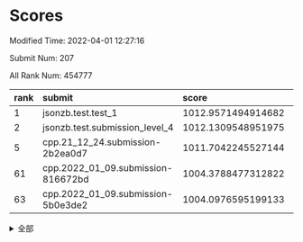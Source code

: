 # Scores

Modified Time: 2022-04-01 12:27:16

Submit Num: 207

All Rank Num: 454777

| rank |               submit               |       score        |       sigma        | pk_num |
| :--- | :--------------------------------- | :----------------- | :----------------- | :----- |
| 1    | jsonzb.test.test_1                 | 1012.9571494914682 | 0.8101847889828299 | 8787   |
| 2    | jsonzb.test.submission_level_4     | 1012.1309548951975 | 0.7819464406474037 | 8788   |
| 5    | cpp.21_12_24.submission-2b2ea0d7   | 1011.7042245527144 | 0.788205055825225  | 8788   |
| 61   | cpp.2022_01_09.submission-816672bd | 1004.3788477312822 | 0.7202211362512476 | 8785   |
| 63   | cpp.2022_01_09.submission-5b0e3de2 | 1004.0976595199133 | 0.7123732373158175 | 8786   |


<details>
<summary>全部</summary>

| rank |                 submit                 |       score        |       sigma        | pk_num |
| :--- | :------------------------------------- | :----------------- | :----------------- | :----- |
| 1    | jsonzb.test.test_1                     | 1012.9571494914682 | 0.8101847889828299 | 8787   |
| 2    | jsonzb.test.submission_level_4         | 1012.1309548951975 | 0.7819464406474037 | 8788   |
| 3    | gobigger.level_3.submission_level_3_11 | 1012.0434456067063 | 0.7897129071128981 | 8785   |
| 4    | gobigger.level_3.submission_level_3_26 | 1012.0101083430028 | 0.7869310801111766 | 8788   |
| 5    | cpp.21_12_24.submission-2b2ea0d7       | 1011.7042245527144 | 0.788205055825225  | 8788   |
| 6    | gobigger.level_3.submission_level_3_36 | 1011.6549196729801 | 0.7800478251087912 | 8791   |
| 7    | gobigger.level_3.submission_level_3_13 | 1011.3741437588712 | 0.7589474749039369 | 8786   |
| 8    | gobigger.level_3.submission_level_3_9  | 1011.3391653128646 | 0.7686178960189577 | 8788   |
| 9    | gobigger.level_3.submission_level_3_0  | 1011.1524964141157 | 0.7649679473093579 | 8786   |
| 10   | gobigger.level_3.submission_level_3_12 | 1010.9571381316716 | 0.7842298201428551 | 8789   |
| 11   | gobigger.level_3.submission_level_3_45 | 1010.9326853976161 | 0.7498543458880605 | 8784   |
| 12   | gobigger.level_3.submission_level_3_16 | 1010.7966519485817 | 0.7678558617829103 | 8789   |
| 13   | gobigger.level_3.submission_level_3_39 | 1010.7935683246884 | 0.7643466603277974 | 8791   |
| 14   | gobigger.level_3.submission_level_3_47 | 1010.6918066972953 | 0.7674438390538785 | 8789   |
| 15   | gobigger.level_3.submission_level_3_18 | 1010.6669503680898 | 0.7750449230393998 | 8787   |
| 16   | gobigger.level_3.submission_level_3_30 | 1010.622517536838  | 0.7633359177284001 | 8789   |
| 17   | gobigger.level_3.submission_level_3_41 | 1010.5340057995438 | 0.7757680155488843 | 8793   |
| 18   | gobigger.level_3.submission_level_3_20 | 1010.4692014506406 | 0.7331177767101222 | 8789   |
| 19   | gobigger.level_3.submission_level_3_23 | 1010.4017827569139 | 0.7701524252878096 | 8790   |
| 20   | gobigger.level_3.submission_level_3_2  | 1010.3840548336536 | 0.7447319890999683 | 8786   |
| 21   | gobigger.level_3.submission_level_3_19 | 1010.3580390287442 | 0.7498016680924915 | 8786   |
| 22   | gobigger.level_3.submission_level_3_43 | 1010.2796791653557 | 0.753051048341588  | 8789   |
| 23   | gobigger.level_3.submission_level_3_46 | 1010.2459473415621 | 0.749532905673324  | 8789   |
| 24   | gobigger.level_3.submission_level_3_6  | 1010.2158929506744 | 0.7524674309290654 | 8784   |
| 25   | gobigger.level_3.submission_level_3_22 | 1010.1721611072699 | 0.754284500033277  | 8792   |
| 26   | gobigger.level_3.submission_level_3_17 | 1010.1187073662823 | 0.7595720680579923 | 8785   |
| 27   | gobigger.level_3.submission_level_3_48 | 1010.0603747534626 | 0.7432798080180484 | 8787   |
| 28   | gobigger.level_3.submission_level_3_1  | 1010.0024984758713 | 0.7913359315511311 | 8790   |
| 29   | gobigger.level_3.submission_level_3_14 | 1009.9662738388201 | 0.7561472031773576 | 8782   |
| 30   | gobigger.level_3.submission_level_3_35 | 1009.9616242394293 | 0.7398206150419829 | 8782   |
| 31   | gobigger.level_3.submission_level_3_8  | 1009.9406644084086 | 0.750281006037467  | 8791   |
| 32   | gobigger.level_3.submission_level_3_7  | 1009.8878097410045 | 0.7586937173595075 | 8791   |
| 33   | gobigger.level_3.submission_level_3_49 | 1009.8178989202202 | 0.7299583104939535 | 8783   |
| 34   | gobigger.level_3.submission_level_3_37 | 1009.801457663998  | 0.7619887976440819 | 8791   |
| 35   | gobigger.level_3.submission_level_3_32 | 1009.7484129340553 | 0.7453163560550652 | 8791   |
| 36   | gobigger.level_3.submission_level_3_25 | 1009.6850062551965 | 0.7517349518757154 | 8788   |
| 37   | gobigger.level_3.submission_level_3_28 | 1009.6718213165602 | 0.7616477219007624 | 8793   |
| 38   | gobigger.level_3.submission_level_3_15 | 1009.6124442964498 | 0.7477834277701819 | 8788   |
| 39   | gobigger.level_3.submission_level_3_27 | 1009.5996056118497 | 0.7574186064078328 | 8782   |
| 40   | gobigger.level_3.submission_level_3_5  | 1009.4909030723624 | 0.7575223850528024 | 8787   |
| 41   | gobigger.level_3.submission_level_3_44 | 1009.4684281936426 | 0.7763033551038581 | 8789   |
| 42   | gobigger.level_3.submission_level_3_38 | 1009.4522192245003 | 0.7427834532208613 | 8788   |
| 43   | gobigger.level_3.submission_level_3_21 | 1009.4498461564103 | 0.7364860769262974 | 8788   |
| 44   | gobigger.level_3.submission_level_3_31 | 1009.4004016406197 | 0.7515003696328783 | 8788   |
| 45   | gobigger.level_3.submission_level_3_24 | 1009.3515609376813 | 0.7353107235906036 | 8788   |
| 46   | gobigger.level_3.submission_level_3_3  | 1009.2163941162545 | 0.7583844498873169 | 8788   |
| 47   | gobigger.level_3.submission_level_3_40 | 1009.214216798007  | 0.7398426747219601 | 8791   |
| 48   | gobigger.level_3.submission_level_3_29 | 1009.2053164214881 | 0.7474993454089351 | 8787   |
| 49   | gobigger.level_3.submission_level_3_4  | 1008.9830031205198 | 0.7472475077719969 | 8789   |
| 50   | gobigger.level_3.submission_level_3_10 | 1008.9546379448986 | 0.7529037592234155 | 8789   |
| 51   | gobigger.level_3.submission_level_3_34 | 1008.1530513064413 | 0.7206437683377952 | 8789   |
| 52   | gobigger.level_3.submission_level_3_33 | 1008.100751895952  | 0.745437136272186  | 8789   |
| 53   | gobigger.level_3.submission_level_3_42 | 1007.8029488896291 | 0.7602806212796064 | 8790   |
| 54   | gobigger.level_1.submission_level_1_0  | 1005.3812480877168 | 0.715415178371303  | 8790   |
| 55   | gobigger.level_1.submission_level_1_38 | 1005.286752942723  | 0.7305621012275503 | 8786   |
| 56   | gobigger.level_1.submission_level_1_32 | 1004.9919592998493 | 0.7252440706175788 | 8788   |
| 57   | gobigger.level_1.submission_level_1_26 | 1004.5377975108009 | 0.721254392285612  | 8789   |
| 58   | gobigger.level_1.submission_level_1_35 | 1004.458379420966  | 0.7231079014438816 | 8787   |
| 59   | gobigger.level_1.submission_level_1_36 | 1004.4350446311372 | 0.7096444198869686 | 8792   |
| 60   | gobigger.level_1.submission_level_1_41 | 1004.4312696709155 | 0.7174206512438283 | 8787   |
| 61   | cpp.2022_01_09.submission-816672bd     | 1004.3788477312822 | 0.7202211362512476 | 8785   |
| 62   | gobigger.level_1.submission_level_1_1  | 1004.3511517234026 | 0.7189064408022022 | 8790   |
| 63   | cpp.2022_01_09.submission-5b0e3de2     | 1004.0976595199133 | 0.7123732373158175 | 8786   |
| 64   | gobigger.level_1.submission_level_1_29 | 1004.0874824182046 | 0.7214603811162259 | 8789   |
| 65   | gobigger.level_1.submission_level_1_47 | 1004.0833269533948 | 0.7286031042623088 | 8789   |
| 66   | gobigger.level_1.submission_level_1_28 | 1003.9655442736181 | 0.7220489928422704 | 8786   |
| 67   | gobigger.level_1.submission_level_1_22 | 1003.9326630446576 | 0.7375643080557402 | 8789   |
| 68   | gobigger.level_1.submission_level_1_34 | 1003.9138367223843 | 0.7172452301569494 | 8790   |
| 69   | gobigger.level_1.submission_level_1_5  | 1003.9101980366813 | 0.7228877893578936 | 8785   |
| 70   | gobigger.level_1.submission_level_1_2  | 1003.8797222918473 | 0.7148034421858799 | 8791   |
| 71   | gobigger.level_1.submission_level_1_48 | 1003.7241785265986 | 0.7115130736979232 | 8790   |
| 72   | gobigger.level_1.submission_level_1_8  | 1003.704598077518  | 0.725386463582026  | 8794   |
| 73   | gobigger.level_1.submission_level_1_18 | 1003.7020632118064 | 0.7249825901311645 | 8788   |
| 74   | gobigger.level_1.submission_level_1_37 | 1003.6932804796932 | 0.7278410969914512 | 8785   |
| 75   | gobigger.level_1.submission_level_1_42 | 1003.6761780689977 | 0.717193113928734  | 8793   |
| 76   | gobigger.level_1.submission_level_1_30 | 1003.5924936823802 | 0.7133256143442293 | 8787   |
| 77   | gobigger.level_1.submission_level_1_7  | 1003.5499658995216 | 0.7044486391300375 | 8787   |
| 78   | gobigger.level_1.submission_level_1_13 | 1003.4847915925045 | 0.7048497255525962 | 8790   |
| 79   | gobigger.level_1.submission_level_1_46 | 1003.4737680447994 | 0.7122867760616565 | 8789   |
| 80   | gobigger.level_1.submission_level_1_9  | 1003.430242189117  | 0.7044078016707818 | 8783   |
| 81   | gobigger.level_1.submission_level_1_40 | 1003.4258861102776 | 0.7197896794862845 | 8792   |
| 82   | gobigger.level_1.submission_level_1_21 | 1003.3748791145227 | 0.7134851454740234 | 8785   |
| 83   | gobigger.level_1.submission_level_1_27 | 1003.286326618672  | 0.7088147258179326 | 8788   |
| 84   | gobigger.level_1.submission_level_1_43 | 1003.2337985184325 | 0.7159942695713286 | 8794   |
| 85   | gobigger.level_1.submission_level_1_23 | 1003.1642175824132 | 0.7091002978672278 | 8789   |
| 86   | gobigger.level_1.submission_level_1_25 | 1003.1513897846725 | 0.7165591369331609 | 8786   |
| 87   | gobigger.level_1.submission_level_1_17 | 1003.1205275285696 | 0.7241369184342488 | 8784   |
| 88   | gobigger.level_1.submission_level_1_20 | 1003.1087934644495 | 0.7067292407783617 | 8791   |
| 89   | gobigger.level_1.submission_level_1_24 | 1003.0302918632815 | 0.7140106075255132 | 8793   |
| 90   | gobigger.level_1.submission_level_1_16 | 1003.0297682441088 | 0.7122617908867023 | 8790   |
| 91   | gobigger.level_1.submission_level_1_44 | 1002.9895089260193 | 0.7141209073715673 | 8789   |
| 92   | gobigger.level_1.submission_level_1_15 | 1002.9060132172982 | 0.7020860253363767 | 8790   |
| 93   | gobigger.level_1.submission_level_1_3  | 1002.8822815688842 | 0.7103172227272915 | 8790   |
| 94   | gobigger.level_1.submission_level_1_49 | 1002.8231221211203 | 0.725932180014449  | 8785   |
| 95   | gobigger.level_1.submission_level_1_10 | 1002.7736958874287 | 0.7094192053995956 | 8789   |
| 96   | gobigger.level_1.submission_level_1_12 | 1002.7256006323584 | 0.7208681412723154 | 8790   |
| 97   | gobigger.level_1.submission_level_1_45 | 1002.6315620039776 | 0.709754066359154  | 8792   |
| 98   | gobigger.level_1.submission_level_1_6  | 1002.5890301290276 | 0.7239593985266214 | 8787   |
| 99   | gobigger.level_1.submission_level_1_19 | 1002.5092696023722 | 0.717122857436436  | 8783   |
| 100  | gobigger.level_1.submission_level_1_33 | 1002.5020555219655 | 0.7214721132084759 | 8794   |
| 101  | gobigger.level_1.submission_level_1_31 | 1002.4240555737014 | 0.7161337861960939 | 8787   |
| 102  | gobigger.level_1.submission_level_1_4  | 1002.3581511022712 | 0.7146349400618269 | 8784   |
| 103  | gobigger.level_1.submission_level_1_14 | 1002.3260161884969 | 0.7099256318993643 | 8783   |
| 104  | gobigger.level_1.submission_level_1_39 | 1002.077649435224  | 0.7196823396065106 | 8782   |
| 105  | gobigger.level_1.submission_level_1_11 | 1001.316822215233  | 0.7098339484198902 | 8787   |
| 106  | gobigger.random.submission_random_22   | 997.1318963332513  | 0.70779877810421   | 8785   |
| 107  | gobigger.random.submission_random_11   | 996.8931115915829  | 0.7187779832256997 | 8788   |
| 108  | gobigger.random.submission_random_47   | 996.7461008504561  | 0.7077597638320408 | 8794   |
| 109  | gobigger.random.submission_random_25   | 996.6785771444808  | 0.7146006013790154 | 8787   |
| 110  | gobigger.random.submission_random_7    | 996.6300009677316  | 0.7081758831495    | 8785   |
| 111  | gobigger.random.submission_random_32   | 996.4424414412364  | 0.7160540572934702 | 8785   |
| 112  | gobigger.random.submission_random_16   | 996.4176461743127  | 0.7156188623632388 | 8789   |
| 113  | gobigger.random.submission_random_26   | 996.4163789641425  | 0.6979186484185862 | 8787   |
| 114  | gobigger.random.submission_random_39   | 996.409201531256   | 0.7089839740018167 | 8789   |
| 115  | gobigger.random.submission_random_34   | 996.4046134950069  | 0.7055742222383065 | 8788   |
| 116  | gobigger.random.submission_random_13   | 996.3899190170289  | 0.7022516928182323 | 8782   |
| 117  | gobigger.random.submission_random_29   | 996.3839556491066  | 0.7178877125196396 | 8789   |
| 118  | gobigger.random.submission_random_35   | 996.3700561568206  | 0.708284475321369  | 8786   |
| 119  | gobigger.random.submission_random_1    | 996.346578674602   | 0.7083471397207616 | 8794   |
| 120  | gobigger.random.submission_random_46   | 996.3465196147902  | 0.7058489441599406 | 8790   |
| 121  | gobigger.random.submission_random_5    | 996.3366482854293  | 0.725002440818373  | 8788   |
| 122  | gobigger.random.submission_random_31   | 996.3065694728432  | 0.7094171843559771 | 8792   |
| 123  | gobigger.random.submission_random_19   | 996.3029593132492  | 0.7187176124381098 | 8787   |
| 124  | gobigger.random.submission_random_36   | 996.2424789943593  | 0.7034826223314625 | 8785   |
| 125  | gobigger.random.submission_random_6    | 996.2140862852652  | 0.7091937233247715 | 8791   |
| 126  | gobigger.random.submission_random_2    | 996.1425595619876  | 0.7125129121782888 | 8783   |
| 127  | gobigger.random.submission_random_38   | 996.0473674504668  | 0.7093446685541721 | 8787   |
| 128  | gobigger.random.submission_random_10   | 996.0353519280337  | 0.7320646744813586 | 8789   |
| 129  | gobigger.random.submission_random_21   | 996.0154600240293  | 0.7172749402185442 | 8789   |
| 130  | gobigger.random.submission_random_18   | 996.0108244199447  | 0.70666585923398   | 8782   |
| 131  | gobigger.random.submission_random_48   | 996.0107095060065  | 0.703097597946838  | 8785   |
| 132  | gobigger.random.submission_random_37   | 995.9366867189585  | 0.705318588167147  | 8783   |
| 133  | gobigger.random.submission_random_17   | 995.9235767000177  | 0.7090641456619504 | 8785   |
| 134  | gobigger.random.submission_random_0    | 995.8623432682323  | 0.717148668850137  | 8791   |
| 135  | gobigger.random.submission_random_42   | 995.823251265053   | 0.708173943303384  | 8789   |
| 136  | gobigger.random.submission_random_43   | 995.7926108133094  | 0.7116272462595375 | 8787   |
| 137  | gobigger.random.submission_random_45   | 995.7715422288693  | 0.7249971071992235 | 8792   |
| 138  | gobigger.random.submission_random_4    | 995.7707435500614  | 0.702262150092646  | 8786   |
| 139  | gobigger.random.submission_random_44   | 995.7101521743144  | 0.6923544503447151 | 8790   |
| 140  | gobigger.random.submission_random_40   | 995.6098601102644  | 0.7314251779882202 | 8786   |
| 141  | gobigger.random.submission_random_49   | 995.6052493499343  | 0.6950736740601358 | 8789   |
| 142  | gobigger.random.submission_random_28   | 995.6051234888214  | 0.7177271249884394 | 8788   |
| 143  | gobigger.random.submission_random_41   | 995.5445392755144  | 0.718848859292061  | 8789   |
| 144  | gobigger.random.submission_random_33   | 995.5037652531838  | 0.7032275044497561 | 8788   |
| 145  | gobigger.random.submission_random_20   | 995.4747135174651  | 0.7197935499044134 | 8787   |
| 146  | gobigger.random.submission_random_27   | 995.4662965165201  | 0.7074164480286526 | 8784   |
| 147  | gobigger.random.submission_random_3    | 995.4320177207734  | 0.7323194680686161 | 8785   |
| 148  | gobigger.random.submission_random_8    | 995.3513750683669  | 0.7250000118569312 | 8789   |
| 149  | gobigger.random.submission_random_15   | 995.3513643935938  | 0.7015979963737511 | 8786   |
| 150  | gobigger.random.submission_random_23   | 995.3508362351147  | 0.7109171433945582 | 8791   |
| 151  | gobigger.random.submission_random_12   | 995.3262421211845  | 0.7107634898771451 | 8786   |
| 152  | gobigger.random.submission_random_30   | 995.230205913414   | 0.7132791651235334 | 8786   |
| 153  | gobigger.random.submission_random_9    | 995.1379774070338  | 0.7207336278817826 | 8786   |
| 154  | gobigger.random.submission_random_14   | 994.8139122242054  | 0.7104412814315313 | 8787   |
| 155  | gobigger.random.submission_random_24   | 994.7346436456085  | 0.7127418656494727 | 8785   |
| 156  | gobigger.level_2.submission_level_2_44 | 993.6667565431582  | 0.73228190465806   | 8791   |
| 157  | gobigger.level_2.submission_level_2_39 | 993.6500734902999  | 0.7255241089648342 | 8786   |
| 158  | gobigger.level_2.submission_level_2_47 | 993.4031239845834  | 0.7434681813160914 | 8792   |
| 159  | gobigger.level_2.submission_level_2_31 | 993.3472800715302  | 0.7180212040392484 | 8787   |
| 160  | gobigger.level_2.submission_level_2_27 | 993.2553416178001  | 0.7339010667751333 | 8790   |
| 161  | gobigger.level_2.submission_level_2_35 | 993.2270841179396  | 0.7412567697632899 | 8782   |
| 162  | gobigger.level_2.submission_level_2_36 | 993.2021477100092  | 0.7270017578470236 | 8787   |
| 163  | gobigger.level_2.submission_level_2_48 | 993.2001931446191  | 0.7355822904065069 | 8787   |
| 164  | gobigger.level_2.submission_level_2_3  | 992.999033681395   | 0.732764269487159  | 8790   |
| 165  | gobigger.level_2.submission_level_2_20 | 992.9354294768555  | 0.7203651036576545 | 8782   |
| 166  | gobigger.level_2.submission_level_2_2  | 992.8697460339195  | 0.7301479661567237 | 8788   |
| 167  | gobigger.level_2.submission_level_2_43 | 992.79513209633    | 0.7322495996855733 | 8788   |
| 168  | gobigger.level_2.submission_level_2_6  | 992.7749778553974  | 0.7410185031892352 | 8786   |
| 169  | gobigger.level_2.submission_level_2_24 | 992.6859282586173  | 0.75558307922907   | 8786   |
| 170  | gobigger.level_2.submission_level_2_33 | 992.666931535884   | 0.7730708961884019 | 8788   |
| 171  | gobigger.level_2.submission_level_2_22 | 992.6621530623635  | 0.7452145120963298 | 8790   |
| 172  | gobigger.level_2.submission_level_2_42 | 992.5579829757787  | 0.7352456750710782 | 8791   |
| 173  | gobigger.level_2.submission_level_2_21 | 992.5113348977659  | 0.7272193749970233 | 8788   |
| 174  | gobigger.level_2.submission_level_2_30 | 992.4908295766259  | 0.7424955704490748 | 8790   |
| 175  | gobigger.level_2.submission_level_2_29 | 992.4492509637643  | 0.7467563894682397 | 8783   |
| 176  | gobigger.level_2.submission_level_2_40 | 992.4101056718438  | 0.7187884351846171 | 8785   |
| 177  | gobigger.level_2.submission_level_2_7  | 992.3839998162869  | 0.7418715241803203 | 8790   |
| 178  | gobigger.level_2.submission_level_2_10 | 992.3010925411504  | 0.7498664767511547 | 8791   |
| 179  | gobigger.level_2.submission_level_2_41 | 992.2879385782037  | 0.7390240038401056 | 8790   |
| 180  | gobigger.level_2.submission_level_2_26 | 992.101126596013   | 0.763105244352898  | 8787   |
| 181  | gobigger.level_2.submission_level_2_46 | 992.0467036438537  | 0.7411174515492592 | 8787   |
| 182  | gobigger.level_2.submission_level_2_34 | 992.0196251283387  | 0.7511793612595008 | 8788   |
| 183  | gobigger.level_2.submission_level_2_19 | 991.9462454870848  | 0.765860028879547  | 8791   |
| 184  | gobigger.level_2.submission_level_2_18 | 991.910540431967   | 0.7535795065993225 | 8795   |
| 185  | gobigger.level_2.submission_level_2_11 | 991.8469161300424  | 0.7276686977523286 | 8788   |
| 186  | gobigger.level_2.submission_level_2_16 | 991.8462639994984  | 0.7439548700229844 | 8787   |
| 187  | gobigger.level_2.submission_level_2_23 | 991.8392554871491  | 0.7351394964890993 | 8791   |
| 188  | gobigger.level_2.submission_level_2_25 | 991.8146843114762  | 0.7523389381076335 | 8786   |
| 189  | gobigger.level_2.submission_level_2_45 | 991.7869184726729  | 0.7586641592921337 | 8790   |
| 190  | gobigger.level_2.submission_level_2_13 | 991.7168084275037  | 0.7268834424583218 | 8785   |
| 191  | gobigger.level_2.submission_level_2_5  | 991.6961873303993  | 0.7320751604678141 | 8783   |
| 192  | gobigger.level_2.submission_level_2_37 | 991.6337880808778  | 0.7551446732635398 | 8790   |
| 193  | gobigger.level_2.submission_level_2_4  | 991.5759265699733  | 0.7688688837400094 | 8788   |
| 194  | gobigger.level_2.submission_level_2_32 | 991.5380733665743  | 0.7493754325521484 | 8785   |
| 195  | gobigger.level_2.submission_level_2_14 | 991.2643609737322  | 0.7548976905579493 | 8790   |
| 196  | gobigger.level_2.submission_level_2_1  | 991.263757697664   | 0.7626377283995064 | 8786   |
| 197  | gobigger.level_2.submission_level_2_17 | 991.129099813803   | 0.7380070458145502 | 8791   |
| 198  | gobigger.level_2.submission_level_2_38 | 991.0585564710027  | 0.7372639911845692 | 8789   |
| 199  | gobigger.level_2.submission_level_2_15 | 991.0375590448797  | 0.7614065313155648 | 8784   |
| 200  | gobigger.level_2.submission_level_2_8  | 990.9769125903082  | 0.7499745873486089 | 8791   |
| 201  | gobigger.level_2.submission_level_2_12 | 990.8492622078384  | 0.7610601193188241 | 8786   |
| 202  | gobigger.level_2.submission_level_2_9  | 990.498626657513   | 0.7472200530520505 | 8792   |
| 203  | gobigger.level_2.submission_level_2_28 | 990.0455735857994  | 0.7596753973489717 | 8785   |
| 204  | gobigger.level_2.submission_level_2_0  | 989.8334804724342  | 0.7796008114287275 | 8789   |
| 205  | gobigger.level_2.submission_level_2_49 | 989.5717464221223  | 0.7718787647801073 | 8786   |
| 206  | gobigger.none.submission_none_0        | 976.4900555352085  | 1.4079194212124153 | 8794   |
| 207  | gobigger.none.submission_none_1        | 974.857359954676   | 1.6610540424974776 | 8792   |

</details>